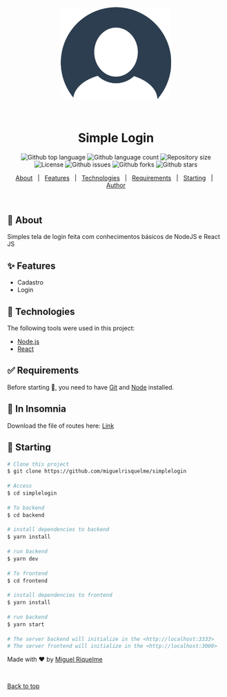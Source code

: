 <div align="center" id="top"> 
  <img src="./.github/app.png" alt="simplelogin" width="256"/>

&#xa0;

</div>

<h1 align="center">Simple Login</h1>

<p align="center">
  <img alt="Github top language" src="https://img.shields.io/github/languages/top/miguelrisquelme/simplelogin?color=56BEB8">

  <img alt="Github language count" src="https://img.shields.io/github/languages/count/miguelrisquelme/simplelogin?color=56BEB8">

  <img alt="Repository size" src="https://img.shields.io/github/repo-size/miguelrisquelme/simplelogin?color=56BEB8">

  <img alt="License" src="https://img.shields.io/github/license/miguelrisquelme/simplelogin?color=56BEB8">

  <img alt="Github issues" src="https://img.shields.io/github/issues/miguelrisquelme/simplelogin?color=56BEB8" />

  <img alt="Github forks" src="https://img.shields.io/github/forks/miguelrisquelme/simplelogin?color=56BEB8" />

  <img alt="Github stars" src="https://img.shields.io/github/stars/miguelrisquelme/simplelogin?color=56BEB8" />
</p>

<p align="center">
  <a href="#dart-about">About</a> &#xa0; | &#xa0; 
  <a href="#sparkles-features">Features</a> &#xa0; | &#xa0;
  <a href="#rocket-technologies">Technologies</a> &#xa0; | &#xa0;
  <a href="#white_check_mark-requirements">Requirements</a> &#xa0; | &#xa0;
  <a href="#checkered_flag-starting">Starting</a> &#xa0; | &#xa0;
  <a href="https://github.com/miguelrisquelme" target="_blank">Author</a>
</p>

<br>

## :dart: About

Simples tela de login feita com conhecimentos básicos de NodeJS e React JS

## :sparkles: Features

- Cadastro
- Login

## :rocket: Technologies

The following tools were used in this project:

- [Node.js](https://nodejs.org/en/)
- [React](https://pt-br.reactjs.org/)

## :white_check_mark: Requirements

Before starting :checkered_flag:, you need to have [Git](https://git-scm.com) and [Node](https://nodejs.org/en/) installed.

## :thinking: In Insomnia

Download the file of routes here: <a href="./assets/SimpleLogin.json" download>Link</a>

## :checkered_flag: Starting

```bash
# Clone this project
$ git clone https://github.com/miguelrisquelme/simplelogin

# Access
$ cd simplelogin

# To backend
$ cd backend

# install dependencies to backend
$ yarn install

# run backend
$ yarn dev

# To frontend
$ cd frontend

# install dependencies to frontend
$ yarn install

# run backend
$ yarn start

# The server backend will initialize in the <http://localhost:3333>
# The server frontend will initialize in the <http://localhost:3000>
```

Made with :heart: by <a href="https://github.com/miguelrisquelme" target="_blank">Miguel Riquelme</a>

&#xa0;

<a href="#top">Back to top</a>
